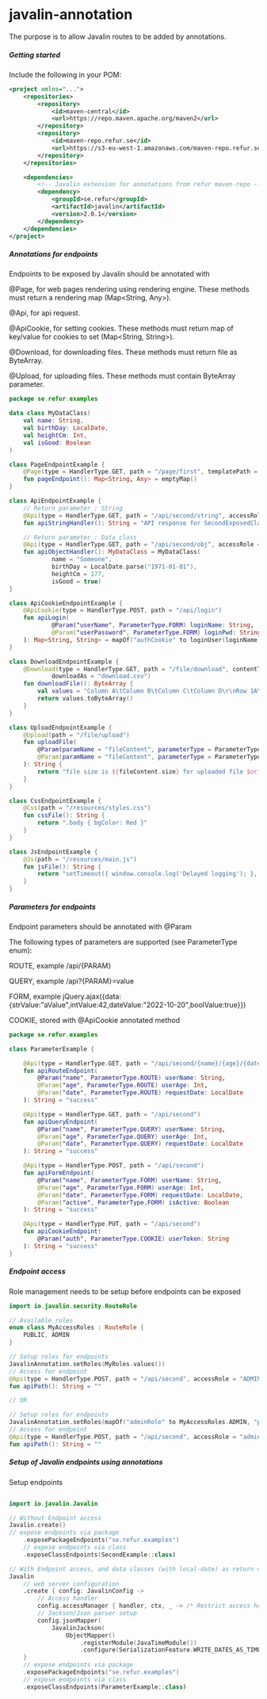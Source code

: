 # javalin-annotation

The purpose is to allow Javalin routes to be added by annotations.

##### Getting started
Include the following in your POM:
```xml
<project xmlns="...">
    <repositories>
        <repository>
            <id>maven-central</id>
            <url>https://repo.maven.apache.org/maven2</url>
        </repository>
        <repository>
            <id>maven-repo.refur.se</id>
            <url>https://s3-eu-west-1.amazonaws.com/maven-repo.refur.se/release</url>
        </repository>
    </repositories>

    <dependencies>
        <!-- Javalin extension for annotations from refur maven-repo -->
        <dependency>
            <groupId>se.refur</groupId>
            <artifactId>javalin</artifactId>
            <version>2.0.1</version>
        </dependency>
    </dependencies>    
</project>
```

##### Annotations for endpoints
Endpoints to be exposed by Javalin should be annotated with

@Page, for web pages rendering using rendering engine. These methods must return a rendering map (Map<String, Any>).

@Api, for api request.

@ApiCookie, for setting cookies. These methods must return map of key/value for cookies to set (Map<String, String>).

@Download, for downloading files. These methods must return file as ByteArray.

@Upload, for uploading files. These methods must contain ByteArray parameter.

```kotlin
package se.refur.examples

data class MyDataClass(
    val name: String,
    val birthDay: LocalDate,
    val heightCm: Int,
    val isGood: Boolean
)

class PageEndpointExample {
    @Page(type = HandlerType.GET, path = "/page/first", templatePath = "example/first.ftl")
    fun pageEndpoint(): Map<String, Any> = emptyMap()
}

class ApiEndpointExample {
    // Return parameter : String
    @Api(type = HandlerType.GET, path = "/api/second/string", accessRole = "PUBLIC")
    fun apiStringHandler(): String = "API response for SecondExposedClass"

    // Return parameter : Data class
    @Api(type = HandlerType.GET, path = "/api/second/obj", accessRole = "PUBLIC")
    fun apiObjectHandler(): MyDataClass = MyDataClass(
            name = "Someone",
            birthDay = LocalDate.parse("1971-01-01"),
            heightCm = 177,
            isGood = true)
}

class ApiCookieEndpointExample {
    @ApiCookie(type = HandlerType.POST, path = "/api/login")
    fun apiLogin(
            @Param("userName", ParameterType.FORM) loginName: String,
            @Param("userPassword", ParameterType.FORM) loginPwd: String
    ): Map<String, String> = mapOf("authCookie" to loginUser(loginName, loginPwd))    
}

class DownloadEndpointExample {
    @Download(type = HandlerType.GET, path = "/file/download", contentType = ContentType.TEXT_CSV,
            downloadAs = "download.csv")
    fun downloadFile(): ByteArray {
        val values = "Column A\tColumn B\tColumn C\tColumn D\r\nRow 1A\tRow 1B\tRow 1C\tRow 1D"
        return values.toByteArray()
    }   
}

class UploadEndpointExample {
    @Upload(path = "/file/upload")
    fun uploadFile(
        @Param(paramName = "fileContent", parameterType = ParameterType.FILE) fileContent: ByteArray,
        @Param(paramName = "fileContent", parameterType = ParameterType.FILE) originalFileName: String
    ): String {
        return "file size is ${fileContent.size} for uploaded file $originalFileName"
    }
}

class CssEndpointExample {
    @Css(path = "/resources/styles.css")
    fun cssFile(): String {
        return ".body { bgColor: Red }"
    }
}

class JsEndpointExample {
    @Js(path = "/resources/main.js")
    fun jsFile(): String {
        return "setTimeout({ window.console.log('Delayed logging'); }, 200);"
    }
}
```

##### Parameters for endpoints
Endpoint parameters should be annotated with @Param

The following types of parameters are supported (see ParameterType enum):

ROUTE, example /api/{PARAM}

QUERY, example /api?{PARAM}=value

FORM, example jQuery.ajax({data:{strValue:"aValue",intValue:42,dateValue:"2022-10-20",boolValue:true}})

COOKIE, stored with @ApiCookie annotated method

```kotlin
package se.refur.examples

class ParameterExample {

    @Api(type = HandlerType.GET, path = "/api/second/{name}/{age}/{date}")
    fun apiRouteEndpoint(
        @Param("name", ParameterType.ROUTE) userName: String,
        @Param("age", ParameterType.ROUTE) userAge: Int,
        @Param("date", ParameterType.ROUTE) requestDate: LocalDate
    ): String = "success"

    @Api(type = HandlerType.GET, path = "/api/second")
    fun apiQueryEndpoint(
        @Param("name", ParameterType.QUERY) userName: String,
        @Param("age", ParameterType.QUERY) userAge: Int,
        @Param("date", ParameterType.QUERY) requestDate: LocalDate
    ): String = "success"

    @Api(type = HandlerType.POST, path = "/api/second")
    fun apiFormEndpoint(
        @Param("name", ParameterType.FORM) userName: String,
        @Param("age", ParameterType.FORM) userAge: Int,
        @Param("date", ParameterType.FORM) requestDate: LocalDate,
        @Param("active", ParameterType.FORM) isActive: Boolean
    ): String = "success"

    @Api(type = HandlerType.PUT, path = "/api/second")
    fun apiCookieEndpoint(
        @Param("auth", ParameterType.COOKIE) userToken: String
    ): String = "success"
}
```

##### Endpoint access
Role management needs to be setup before endpoints can be exposed
```kotlin
import io.javalin.security.RouteRole

// Available roles
enum class MyAccessRoles : RouteRole {
    PUBLIC, ADMIN
}

// Setup roles for endpoints
JavalinAnnotation.setRoles(MyRoles.values())
// Access for endpoint
@Api(type = HandlerType.POST, path = "/api/second", accessRole = "ADMIN")
fun apiPath(): String = ""

// OR

// Setup roles for endpoints
JavalinAnnotation.setRoles(mapOf("adminRole" to MyAccessRoles.ADMIN, "publicRole" to MyAccessRoles.PUBLIC))
// Access for endpoint
@Api(type = HandlerType.POST, path = "/api/second", accessRole = "adminRole")
fun apiPath(): String = ""
```

##### Setup of Javalin endpoints using annotations
Setup endpoints

```kotlin

import io.javalin.Javalin

// Without Endpoint access
Javalin.create()
// expose endpoints via package
    .exposePackageEndpoints("se.refur.examples")
    // expose endpoints via class
    .exposeClassEndpoints(SecondExample::class)

// With Endpoint access, and data classes (with local-date) as return objects
Javalin
    // web server configuration
    .create { config: JavalinConfig ->
        // Access handler
        config.accessManager { handler, ctx, _ -> /* Restrict access here */ handler.handle(ctx) }
        // Jackson/Json parser setup
        config.jsonMapper(
            JavalinJackson(
                ObjectMapper()
                    .registerModule(JavaTimeModule())
                    .configure(SerializationFeature.WRITE_DATES_AS_TIMESTAMPS, false)))
    }
    // expose endpoints via package
    .exposePackageEndpoints("se.refur.examples")
    // expose endpoints via class
    .exposeClassEndpoints(ParameterExample::class)

```